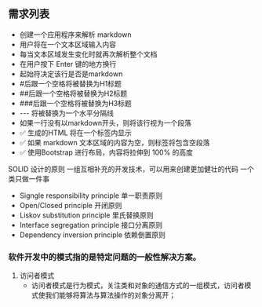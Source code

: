 ## 需求列表

- 创建一个应用程序来解析 markdown
- 用户将在一个文本区域输入内容
- 每当文本区域发生变化时就再次解析整个文档
- 在用户按下 Enter 键的地方换行
- 起始符决定该行是否是markdown
- #后跟一个空格将被替换为H1标题
- ##后跟一个空格将被替换为H2标题
- ###后跟一个空格将被替换为H3标题
- --- 将被替换为一个水平分隔线
- 如果一行没有以markdown开头，则将该行视为一个段落
- ✅ 生成的HTML 将在一个标签内显示
- ✅ 如果 markdown 文本区域的内容为空，则标签将包含空段落
- ✅ 使用Bootstrap 进行布局，内容将拉伸到 100% 的高度


SOLID 设计的原则 一组互相补充的开发技术，可以用来创建更加健壮的代码 一个类只做一件事
- Signgle responsibility principle 单一职责原则
- Open/Closed principle 开闭原则
- Liskov substitution principle 里氏替换原则
- Interface segregation principle 接口分离原则
- Dependency inversion principle 依赖倒置原则

### 软件开发中的模式指的是特定问题的一般性解决方案。

1. 访问者模式
    - 访问者模式是行为模式，关注类和对象的通信方式的一组模式，访问者模式使我们能够将算法与算法操作的对象分离开；

